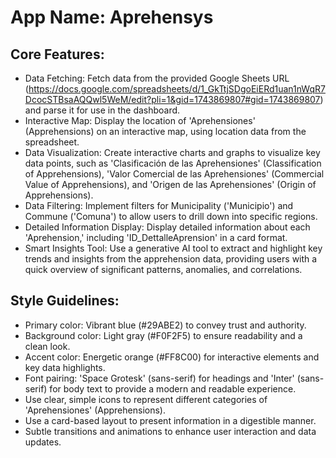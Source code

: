 # **App Name**: Aprehensys

## Core Features:

- Data Fetching: Fetch data from the provided Google Sheets URL (https://docs.google.com/spreadsheets/d/1_GkTtjSDgoEiERd1uan1nWqR7DcocSTBsaAQQwl5WeM/edit?pli=1&gid=1743869807#gid=1743869807) and parse it for use in the dashboard.
- Interactive Map: Display the location of 'Aprehensiones' (Apprehensions) on an interactive map, using location data from the spreadsheet.
- Data Visualization: Create interactive charts and graphs to visualize key data points, such as 'Clasificación de las Aprehensiones' (Classification of Apprehensions), 'Valor Comercial de las Aprehensiones' (Commercial Value of Apprehensions), and 'Origen de las Aprehensiones' (Origin of Apprehensions).
- Data Filtering: Implement filters for Municipality ('Municipio') and Commune ('Comuna') to allow users to drill down into specific regions.
- Detailed Information Display: Display detailed information about each 'Aprehension,' including 'ID_DettalleAprension' in a card format.
- Smart Insights Tool: Use a generative AI tool to extract and highlight key trends and insights from the apprehension data, providing users with a quick overview of significant patterns, anomalies, and correlations.

## Style Guidelines:

- Primary color: Vibrant blue (#29ABE2) to convey trust and authority.
- Background color: Light gray (#F0F2F5) to ensure readability and a clean look.
- Accent color: Energetic orange (#FF8C00) for interactive elements and key data highlights.
- Font pairing: 'Space Grotesk' (sans-serif) for headings and 'Inter' (sans-serif) for body text to provide a modern and readable experience.
- Use clear, simple icons to represent different categories of 'Aprehensiones' (Apprehensions).
- Use a card-based layout to present information in a digestible manner.
- Subtle transitions and animations to enhance user interaction and data updates.